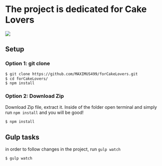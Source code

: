 # The project is dedicated for Cake Lovers
![](https://d5nkxbcmx4bo4.cloudfront.net/faceview/cc/d5g/ge/ae/affimgs/az-large-4643622.jpg)


## Setup

### Option 1: git clone

```bash
$ git clone https://github.com/MAXIMUS499/forCakeLovers.git
$ cd forCakeLovers/
$ npm install
```

### Option 2: Download Zip

Download Zip file, extract it. Inside of the folder open terminal and simply run `npm install` and you will be good!

```sh
$ npm install
```

## Gulp tasks

in order to follow changes in the project, run `gulp watch` 

```sh
$ gulp watch
```